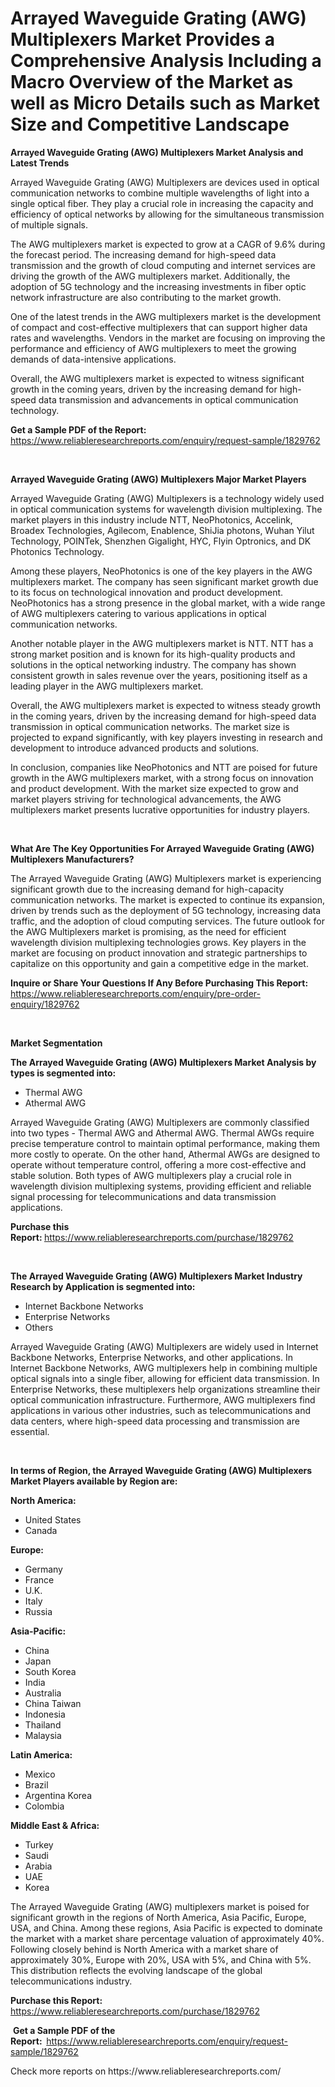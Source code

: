 <p><h1>Arrayed Waveguide Grating (AWG) Multiplexers Market Provides a Comprehensive Analysis Including a Macro Overview of the Market as well as Micro Details such as Market Size and Competitive Landscape</h1></p><p><strong>Arrayed Waveguide Grating (AWG) Multiplexers Market Analysis and Latest Trends</strong></p>
<p><p>Arrayed Waveguide Grating (AWG) Multiplexers are devices used in optical communication networks to combine multiple wavelengths of light into a single optical fiber. They play a crucial role in increasing the capacity and efficiency of optical networks by allowing for the simultaneous transmission of multiple signals.</p><p>The AWG multiplexers market is expected to grow at a CAGR of 9.6% during the forecast period. The increasing demand for high-speed data transmission and the growth of cloud computing and internet services are driving the growth of the AWG multiplexers market. Additionally, the adoption of 5G technology and the increasing investments in fiber optic network infrastructure are also contributing to the market growth.</p><p>One of the latest trends in the AWG multiplexers market is the development of compact and cost-effective multiplexers that can support higher data rates and wavelengths. Vendors in the market are focusing on improving the performance and efficiency of AWG multiplexers to meet the growing demands of data-intensive applications.</p><p>Overall, the AWG multiplexers market is expected to witness significant growth in the coming years, driven by the increasing demand for high-speed data transmission and advancements in optical communication technology.</p></p>
<p><strong>Get a Sample PDF of the Report:&nbsp;</strong> <a href="https://www.reliableresearchreports.com/enquiry/request-sample/1829762">https://www.reliableresearchreports.com/enquiry/request-sample/1829762</a></p>
<p>&nbsp;</p>
<p><strong>Arrayed Waveguide Grating (AWG) Multiplexers Major Market Players</strong></p>
<p><p>Arrayed Waveguide Grating (AWG) Multiplexers is a technology widely used in optical communication systems for wavelength division multiplexing. The market players in this industry include NTT, NeoPhotonics, Accelink, Broadex Technologies, Agilecom, Enablence, ShiJia photons, Wuhan Yilut Technology, POINTek, Shenzhen Gigalight, HYC, Flyin Optronics, and DK Photonics Technology.</p><p>Among these players, NeoPhotonics is one of the key players in the AWG multiplexers market. The company has seen significant market growth due to its focus on technological innovation and product development. NeoPhotonics has a strong presence in the global market, with a wide range of AWG multiplexers catering to various applications in optical communication networks. </p><p>Another notable player in the AWG multiplexers market is NTT. NTT has a strong market position and is known for its high-quality products and solutions in the optical networking industry. The company has shown consistent growth in sales revenue over the years, positioning itself as a leading player in the AWG multiplexers market.</p><p>Overall, the AWG multiplexers market is expected to witness steady growth in the coming years, driven by the increasing demand for high-speed data transmission in optical communication networks. The market size is projected to expand significantly, with key players investing in research and development to introduce advanced products and solutions.</p><p>In conclusion, companies like NeoPhotonics and NTT are poised for future growth in the AWG multiplexers market, with a strong focus on innovation and product development. With the market size expected to grow and market players striving for technological advancements, the AWG multiplexers market presents lucrative opportunities for industry players.</p></p>
<p>&nbsp;</p>
<p><strong>What Are The Key Opportunities For Arrayed Waveguide Grating (AWG) Multiplexers Manufacturers?</strong></p>
<p><p>The Arrayed Waveguide Grating (AWG) Multiplexers market is experiencing significant growth due to the increasing demand for high-capacity communication networks. The market is expected to continue its expansion, driven by trends such as the deployment of 5G technology, increasing data traffic, and the adoption of cloud computing services. The future outlook for the AWG Multiplexers market is promising, as the need for efficient wavelength division multiplexing technologies grows. Key players in the market are focusing on product innovation and strategic partnerships to capitalize on this opportunity and gain a competitive edge in the market.</p></p>
<p><strong>Inquire or Share Your Questions If Any Before Purchasing This Report:</strong> <a href="https://www.reliableresearchreports.com/enquiry/pre-order-enquiry/1829762">https://www.reliableresearchreports.com/enquiry/pre-order-enquiry/1829762</a></p>
<p>&nbsp;</p>
<p><strong>Market Segmentation</strong></p>
<p><strong>The Arrayed Waveguide Grating (AWG) Multiplexers Market Analysis by types is segmented into:</strong></p>
<p><ul><li>Thermal AWG</li><li>Athermal AWG</li></ul></p>
<p><p>Arrayed Waveguide Grating (AWG) Multiplexers are commonly classified into two types - Thermal AWG and Athermal AWG. Thermal AWGs require precise temperature control to maintain optimal performance, making them more costly to operate. On the other hand, Athermal AWGs are designed to operate without temperature control, offering a more cost-effective and stable solution. Both types of AWG multiplexers play a crucial role in wavelength division multiplexing systems, providing efficient and reliable signal processing for telecommunications and data transmission applications.</p></p>
<p><strong>Purchase this Report:&nbsp;</strong><a href="https://www.reliableresearchreports.com/purchase/1829762">https://www.reliableresearchreports.com/purchase/1829762</a></p>
<p>&nbsp;</p>
<p><strong>The Arrayed Waveguide Grating (AWG) Multiplexers Market Industry Research by Application is segmented into:</strong></p>
<p><ul><li>Internet Backbone Networks</li><li>Enterprise Networks</li><li>Others</li></ul></p>
<p><p>Arrayed Waveguide Grating (AWG) Multiplexers are widely used in Internet Backbone Networks, Enterprise Networks, and other applications. In Internet Backbone Networks, AWG multiplexers help in combining multiple optical signals into a single fiber, allowing for efficient data transmission. In Enterprise Networks, these multiplexers help organizations streamline their optical communication infrastructure. Furthermore, AWG multiplexers find applications in various other industries, such as telecommunications and data centers, where high-speed data processing and transmission are essential.</p></p>
<p>&nbsp;</p>
<p><strong>In terms of Region, the Arrayed Waveguide Grating (AWG) Multiplexers Market Players available by Region are:</strong></p>
<p>
    <p> <strong> North America: </strong>
        <ul>
            <li>United States</li>
            <li>Canada</li>
        </ul>
        </p> 
    <p> <strong> Europe: </strong>
        <ul>
            <li>Germany</li>
            <li>France</li>
            <li>U.K.</li>
            <li>Italy</li>
            <li>Russia</li>
        </ul>
        </p> 
    <p> <strong> Asia-Pacific: </strong>
        <ul>
            <li>China</li>
            <li>Japan</li>
            <li>South Korea</li>
            <li>India</li>
            <li>Australia</li>
            <li>China Taiwan</li>
            <li>Indonesia</li>
            <li>Thailand</li>
            <li>Malaysia</li>
        </ul>
        </p> 
    <p> <strong> Latin America: </strong>
        <ul>
            <li>Mexico</li>
            <li>Brazil</li>
            <li>Argentina Korea</li>
            <li>Colombia</li>
        </ul>
        </p> 
    <p> <strong> Middle East & Africa: </strong>
        <ul>
            <li>Turkey</li>
            <li>Saudi</li>
            <li>Arabia</li>
            <li>UAE</li>
            <li>Korea</li>
        </ul>
    </p>
    </p>
<p><p>The Arrayed Waveguide Grating (AWG) multiplexers market is poised for significant growth in the regions of North America, Asia Pacific, Europe, USA, and China. Among these regions, Asia Pacific is expected to dominate the market with a market share percentage valuation of approximately 40%. Following closely behind is North America with a market share of approximately 30%, Europe with 20%, USA with 5%, and China with 5%. This distribution reflects the evolving landscape of the global telecommunications industry.</p></p>
<p><strong>Purchase this Report: </strong><a href="https://www.reliableresearchreports.com/purchase/1829762">https://www.reliableresearchreports.com/purchase/1829762</a></p>
<p>&nbsp;<strong>Get a Sample PDF of the Report:&nbsp;&nbsp;</strong><a href="https://www.reliableresearchreports.com/enquiry/request-sample/1829762">https://www.reliableresearchreports.com/enquiry/request-sample/1829762</a></p>
<p><strong></strong></p>
<p>Check more reports on https://www.reliableresearchreports.com/</p>
